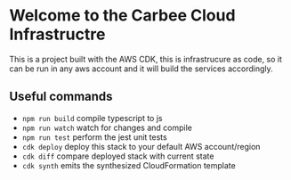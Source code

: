 # Welcome to the Carbee Cloud Infrastructre

This is a project built with the AWS CDK, this is infrastrucure as code,
so it can be run in any aws account and it will build the services accordingly.

## Useful commands

* `npm run build`   compile typescript to js
* `npm run watch`   watch for changes and compile
* `npm run test`    perform the jest unit tests
* `cdk deploy`      deploy this stack to your default AWS account/region
* `cdk diff`        compare deployed stack with current state
* `cdk synth`       emits the synthesized CloudFormation template
